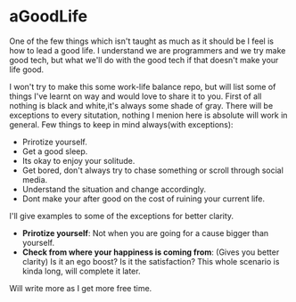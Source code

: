 # aGoodLife

One of the few things which isn't taught as much as it should be I feel is how to lead a good life.
I understand we are programmers and we try make good tech, but what we'll do with the good tech if that doesn't make your life good.

I won't try to make this some work-life balance repo, but will list some of things I've learnt on way and would love to share it to you. First of all nothing is black and white,it's always some shade of gray. There will be exceptions to every situtation, nothing I menion here is absolute will work in general. 
Few things to keep in mind always(with exceptions):
- Prirotize yourself.
- Get a good sleep.
- Its okay to enjoy your solitude.
- Get bored, don't always try to chase something or scroll through social media.
- Understand the situation and change accordingly.
- Dont make your after good on the cost of ruining your current life.


I'll give examples to some of the exceptions for better clarity.
- **Prirotize yourself**: Not when you are going for a cause bigger than yourself.
- **Check from where your happiness is coming from**: (Gives you better clarity) Is it an ego boost? Is it the satisfaction? This whole scenario is kinda long, will complete it later.

Will write more as I get more free time.
